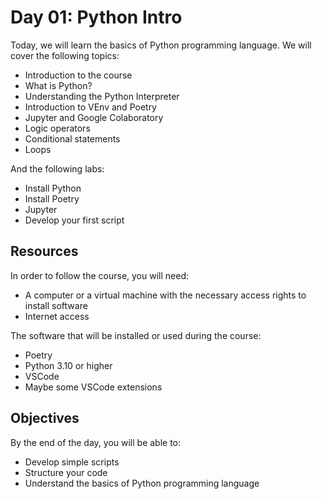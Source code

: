 # Day 01: Python Intro

Today, we will learn the basics of Python programming language. We will cover the following topics:

- Introduction to the course
- What is Python?
- Understanding the Python Interpreter
- Introduction to VEnv and Poetry
- Jupyter and Google Colaboratory
- Logic operators
- Conditional statements
- Loops

And the following labs:

- Install Python
- Install Poetry
- Jupyter
- Develop your first script

## Resources

In order to follow the course, you will need:

- A computer or a virtual machine with the necessary access rights to install software
- Internet access

The software that will be installed or used during the course:

- Poetry
- Python 3.10 or higher
- VSCode
- Maybe some VSCode extensions

## Objectives

By the end of the day, you will be able to:

- Develop simple scripts
- Structure your code
- Understand the basics of Python programming language
